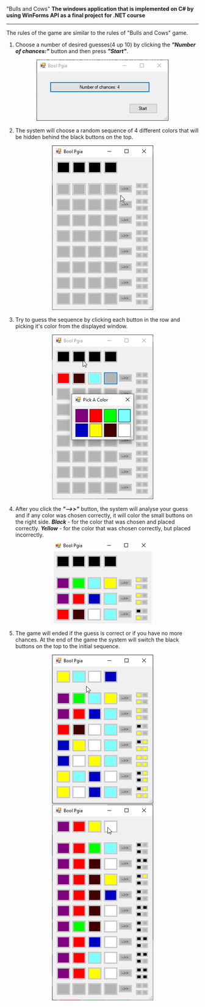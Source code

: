  "Bulls and Cows"
**The windows application that is implemented on C# by using WinForms API as a final project for .NET course**

--------------

The rules of the game are similar to the rules of "Bulls and Cows" game.
1. Choose a number of desired  guesses(4 up 10) by clicking the ***"Number of chances:"*** button and then press ***"Start"***.
<p align="center">
  <img src="https://github.com/Neophyte96/bulls-and-cows/blob/main/Screenshots/Screen1.png"/>
</p>

2. The system will choose a random sequence of 4 different colors that will be hidden behind the black buttons on the top.
<p align="center">
  <img src="https://github.com/Neophyte96/bulls-and-cows/blob/main/Screenshots/Screen2.png"/>
</p>

3. Try to guess the sequence by clicking each button in the row and picking it's color from the displayed window.
<p align="center">
  <img src="https://github.com/Neophyte96/bulls-and-cows/blob/main/Screenshots/Screen3.png"/>
</p>

4. After you click  the ***"-->>"*** button, the system will analyse your guess and if any color was chosen correctly, it will color the small buttons on the right side. ***Black*** - for the color that was chosen and placed correctly. ***Yellow*** - for the color that was chosen correctly, but placed incorrectly.
<p align="center">
  <img src="https://github.com/Neophyte96/bulls-and-cows/blob/main/Screenshots/Screen4.png"/>
</p>

5. The game will ended if the guess is correct or if you have no more chances. At the end of the game the system will switch the black buttons on the top to the initial sequence.

<p align="center">
  <img src="https://github.com/Neophyte96/bulls-and-cows/blob/main/Screenshots/Screen5-lost.png"/>
  <img src="https://github.com/Neophyte96/bulls-and-cows/blob/main/Screenshots/Screen6-win.png"/>
</p>
